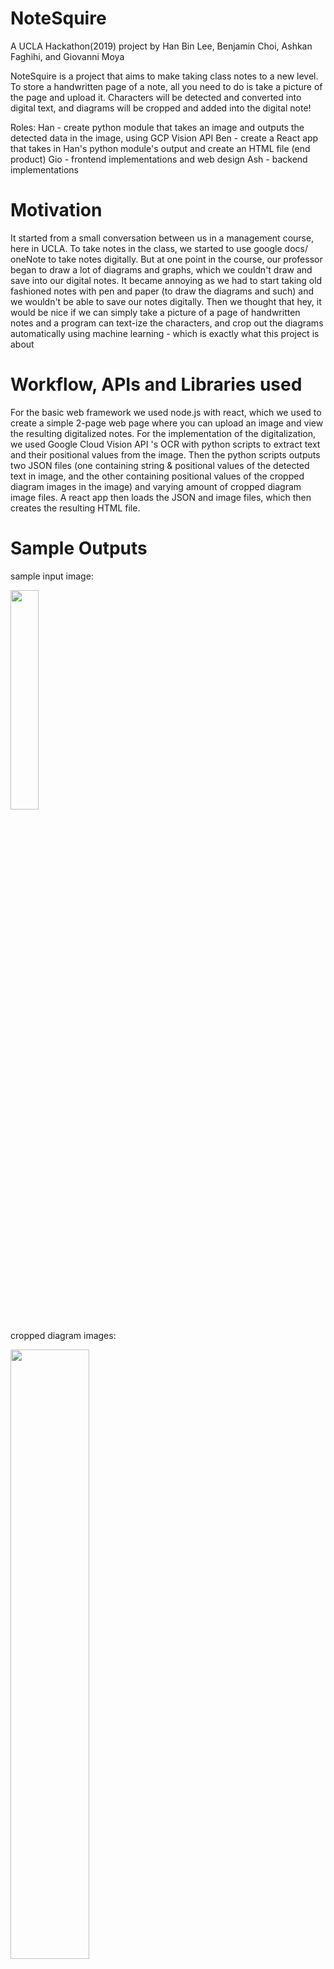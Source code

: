 # NoteSquire
A UCLA Hackathon(2019) project by Han Bin Lee, Benjamin Choi, Ashkan Faghihi, and Giovanni Moya

NoteSquire is a project that aims to make taking class notes to a new level. To store a handwritten page of a note, all you need to do is take a picture of the page and upload it. Characters will be detected and converted into digital text, and diagrams will be cropped and added into the digital note!

Roles:
Han - create python module that takes an image and outputs the detected data in the image, using GCP Vision API
Ben - create a React app that takes in Han's python module's output and create an HTML file (end product)
Gio - frontend implementations and web design
Ash - backend implementations

# Motivation
It started from a small conversation between us in a management course, here in UCLA. To take notes in the class, we started to use google docs/ oneNote to take notes digitally. But at one point in the course, our professor began to draw a lot of diagrams and graphs, which we couldn't draw and save into our digital notes. It became annoying as we had to start taking old fashioned notes with pen and paper (to draw the diagrams and such) and we wouldn't be able to save our notes digitally. Then we thought that hey, it would be nice if we can simply take a picture of a page of handwritten notes and a program can text-ize the characters, and crop out the diagrams automatically using machine learning - which is exactly what this project is about

# Workflow, APIs and Libraries used
For the basic web framework we used node.js with react, which we used to create a simple 2-page web page where you can upload an image and view the resulting digitalized notes.
For the implementation of the digitalization, we used Google Cloud Vision API 's OCR with python scripts to extract text and their positional values from the image. Then the python scripts outputs two JSON files (one containing string & positional values of the detected text in image, and the other containing positional values of the cropped diagram images in the image) and varying amount of cropped diagram image files. A react app then loads the JSON and image files, which then creates the resulting HTML file.

# Sample Outputs
sample input image:

<img src="https://user-images.githubusercontent.com/42255588/55291814-30c71a80-5398-11e9-9e05-31b7a06be759.JPG" width="30%" height="30%">

cropped diagram images:

<img src="https://user-images.githubusercontent.com/42255588/55291844-7c79c400-5398-11e9-8111-12cfdd7421b8.jpg" width="50%" height="50%">
<img src="https://user-images.githubusercontent.com/42255588/55291845-7c79c400-5398-11e9-8c85-508d6bd888f8.jpg" width="50%" height="50%">

GCP detected text regions:

<img src="https://user-images.githubusercontent.com/42255588/55291998-345ba100-539a-11e9-93f4-726efb280fe1.jpg" width="40%" height="40%">

<img src="https://user-images.githubusercontent.com/42255588/55292099-5ace0c00-539b-11e9-9e2a-f683b8f7dfe0.png">
